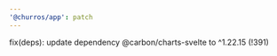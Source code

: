 ```yaml
---
'@churros/app': patch
---
```


fix(deps): update dependency @carbon/charts-svelte to ^1.22.15  (!391)
